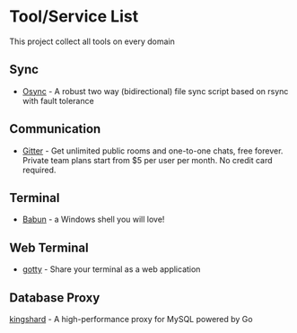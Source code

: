 # Tool/Service List
This project collect all tools on every domain

## Sync
- [Osync](https://github.com/deajan/osync) - A robust two way (bidirectional) file sync script based on rsync with fault tolerance

## Communication
- [Gitter](https://gitter.im/) - Get unlimited public rooms and one-to-one chats, free forever. Private team plans start from $5 per user per month. No credit card required.

## Terminal
- [Babun](http://babun.github.io/) - a Windows shell you will love!

## Web Terminal
- [gotty](https://github.com/yudai/gotty) - Share your terminal as a web application

## Database Proxy
[kingshard](https://github.com/flike/kingshard) - A high-performance proxy for MySQL powered by Go
